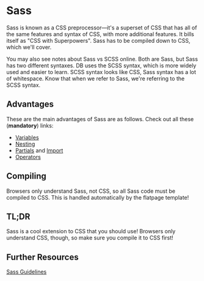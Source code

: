 # Sass
Sass is known as a CSS preprocessor—it's a superset of CSS that has all of the same features and syntax of CSS, with more additional features. It bills itself as "CSS with Superpowers". Sass has to be compiled down to CSS, which we'll cover.

You may also see notes about Sass vs SCSS online. Both are Sass, but Sass has two different syntaxes. DB uses the SCSS syntax, which is more widely used and easier to learn. SCSS syntax looks like CSS, Sass syntax has a lot of whitespace. Know that when we refer to Sass, we're referring to the SCSS syntax.

## Advantages
These are the main advantages of Sass are as follows. Check out all these (**mandatory**) links:
- [Variables](http://sass-lang.com/guide#topic-2)
- [Nesting](http://sass-lang.com/guide#topic-3)
- [Partials](http://sass-lang.com/guide#topic-4) and [Import](http://sass-lang.com/guide#topic-5)
- [Operators](http://sass-lang.com/guide#topic-8)

## Compiling
Browsers only understand Sass, not CSS, so all Sass code must be compiled to CSS. This is handled automatically by the flatpage template!

## TL;DR
Sass is a cool extension to CSS that you should use! Browsers only understand CSS, though, so make sure you compile it to CSS first!

## Further Resources
[Sass Guidelines](https://sass-guidelin.es) 